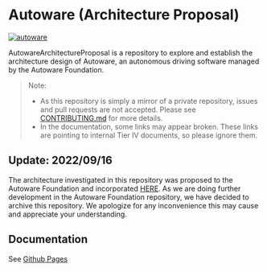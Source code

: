 # Autoware (Architecture Proposal)

[![autoware](https://user-images.githubusercontent.com/8327598/69472442-cca50b00-0ded-11ea-9da0-9e2302aa1061.png)](https://youtu.be/kn2bIU_g0oY)

AutowareArchitectureProposal is a repository to explore and establish the architecture design of Autoware, an autonomous driving software managed by the Autoware Foundation.

> Note:
>
> - As this repository is simply a mirror of a private repository, issues and pull requests are not accepted. Please see [CONTRIBUTING.md](./CONTRIBUTING.md) for more details.
> - In the documentation, some links may appear broken. These links are pointing to internal Tier IV documents, so please ignore them.

## Update: 2022/09/16

The architecture investigated in this repository was proposed to the Autoware Foundation and incorporated [HERE](https://github.com/autowarefoundation/autoware). As we are doing further development in the Autoware Foundation repository, we have decided to archive this repository. We apologize for any inconvenience this may cause and appreciate your understanding.

## Documentation

See [Github Pages](https://tier4.github.io/autoware.proj/tree/main/)
